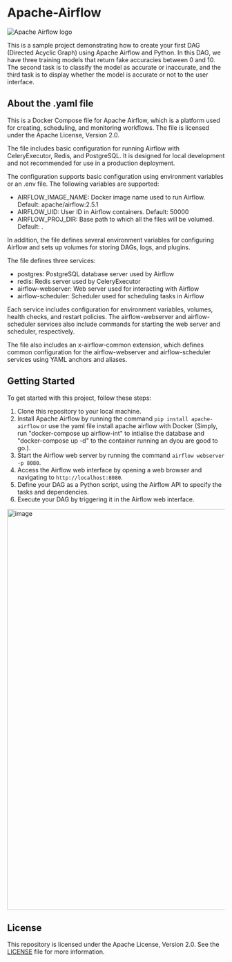 # Apache-Airflow

![Apache Airflow logo](https://user-images.githubusercontent.com/115605874/221374795-a7798141-da31-4030-89ce-7c6254f211a7.png)

This is a sample project demonstrating how to create your first DAG (Directed Acyclic Graph) using Apache Airflow and Python. In this DAG, we have three training models that return fake accuracies between 0 and 10. The second task is to classify the model as accurate or inaccurate, and the third task is to display whether the model is accurate or not to the user interface.

## About the .yaml file
This is a Docker Compose file for Apache Airflow, which is a platform used for creating, scheduling, and monitoring workflows. The file is licensed under the Apache License, Version 2.0.

The file includes basic configuration for running Airflow with CeleryExecutor, Redis, and PostgreSQL. It is designed for local development and not recommended for use in a production deployment.

The configuration supports basic configuration using environment variables or an .env file. The following variables are supported:

- AIRFLOW_IMAGE_NAME: Docker image name used to run Airflow. Default: apache/airflow:2.5.1
- AIRFLOW_UID: User ID in Airflow containers. Default: 50000
- AIRFLOW_PROJ_DIR: Base path to which all the files will be volumed. Default: .

In addition, the file defines several environment variables for configuring Airflow and sets up volumes for storing DAGs, logs, and plugins.

The file defines three services:

- postgres: PostgreSQL database server used by Airflow
- redis: Redis server used by CeleryExecutor
- airflow-webserver: Web server used for interacting with Airflow
- airflow-scheduler: Scheduler used for scheduling tasks in Airflow

Each service includes configuration for environment variables, volumes, health checks, and restart policies. The airflow-webserver and airflow-scheduler services also include commands for starting the web server and scheduler, respectively.

The file also includes an x-airflow-common extension, which defines common configuration for the airflow-webserver and airflow-scheduler services using YAML anchors and aliases.

## Getting Started

To get started with this project, follow these steps:

1. Clone this repository to your local machine.
2. Install Apache Airflow by running the command `pip install apache-airflow` or use the yaml file install apache airflow with Docker (Simply, run "docker-compose up airflow-int" to intialise the database and "docker-compose up -d" to the container running an dyou are good to go.).
3. Start the Airflow web server by running the command `airflow webserver -p 8080`.
4. Access the Airflow web interface by opening a web browser and navigating to `http://localhost:8080`.
5. Define your DAG as a Python script, using the Airflow API to specify the tasks and dependencies.
6. Execute your DAG by triggering it in the Airflow web interface.

<img width="929" alt="image" src="https://user-images.githubusercontent.com/115605874/221375175-17834dff-1afe-4186-be49-91440169b664.png">


## License

This repository is licensed under the Apache License, Version 2.0. See the [LICENSE](LICENSE) file for more information.


